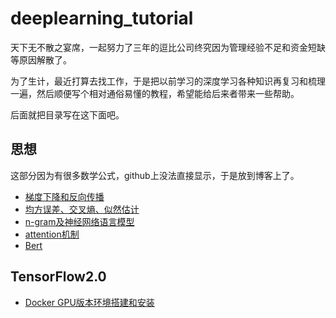 # deeplearning_tutorial

天下无不散之宴席，一起努力了三年的逗比公司终究因为管理经验不足和资金短缺等原因解散了。

为了生计，最近打算去找工作，于是把以前学习的深度学习各种知识再复习和梳理一遍，然后顺便写个相对通俗易懂的教程，希望能给后来者带来一些帮助。

后面就把目录写在这下面吧。

## 思想
这部分因为有很多数学公式，github上没法直接显示，于是放到博客上了。

- [梯度下降和反向传播](https://mikuh.github.io/2017-03-30/%E7%90%86%E8%A7%A3%E6%A2%AF%E5%BA%A6%E4%B8%8B%E9%99%8D%E5%92%8C%E5%8F%8D%E5%90%91%E4%BC%A0%E6%92%AD)
- [均方误差、交叉熵、似然估计](https://mikuh.github.io/2019-10-13/%E7%90%86%E8%A7%A3%E5%9D%87%E6%96%B9%E8%AF%AF%E5%B7%AE-%E4%BA%A4%E5%8F%89%E7%86%B5-%E4%BC%BC%E7%84%B6%E4%BC%B0%E8%AE%A1)
- [n-gram及神经网络语言模型](https://mikuh.github.io/2019-10-17/%E7%90%86%E8%A7%A3ngram%E8%AF%AD%E8%A8%80%E6%A8%A1%E5%9E%8B%E5%92%8C%E7%A5%9E%E7%BB%8F%E7%BD%91%E7%BB%9C%E8%AF%AD%E8%A8%80%E6%A8%A1%E5%9E%8B)
- [attention机制](https://mikuh.github.io/2019-10-22/%E7%90%86%E8%A7%A3Attention%E6%9C%BA%E5%88%B6)
- [Bert](https://mikuh.github.io/2019-10-25/%E7%90%86%E8%A7%A3Bert)

## TensorFlow2.0

- [Docker GPU版本环境搭建和安装](https://github.com/mikuh/deeplearning_tutorial/blob/master/TensorFlow2.0/install.md)


